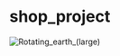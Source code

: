 ﻿# shop_project

![Rotating_earth_(large)](https://github.com/dimachep1408/shop_project/assets/150166590/29a1b184-50eb-4bb9-ab10-4183e2f450ba)

